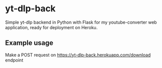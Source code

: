 # yt-dlp-back
Simple yt-dlp backend in Python with Flask for my youtube-converter web application, ready for deployment on Heroku.

## Example usage
Make a POST request on https://yt-dlp-back.herokuapp.com/download endpoint
